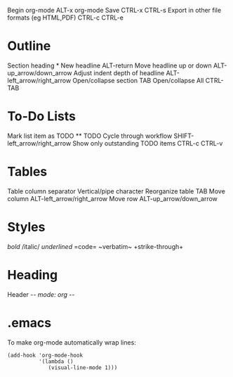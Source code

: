 Begin org-mode ALT-x org-mode
Save CTRL-x CTRL-s
Export in other file formats (eg HTML,PDF) CTRL-c CTRL-e

# Outline

Section heading \*
New headline ALT-return
Move headline up or down ALT-up_arrow/down_arrow
Adjust indent depth of headline ALT-left_arrow/right_arrow
Open/collapse section TAB
Open/collapse All CTRL-TAB

# To-Do Lists

Mark list item as TODO \*\* TODO
Cycle through workflow SHIFT-left_arrow/right_arrow
Show only outstanding TODO items CTRL-c CTRL-v

# Tables

Table column separator Vertical/pipe character
Reorganize table TAB
Move column ALT-left_arrow/right_arrow
Move row ALT-up_arrow/down_arrow

# Styles

_bold_
/italic/
_underlined_
=code=
~verbatim~
+strike-through+

# Heading

Header -_- mode: org -_-

# .emacs

To make org-mode automatically wrap lines:

    (add-hook 'org-mode-hook
              '(lambda ()
                 (visual-line-mode 1)))
